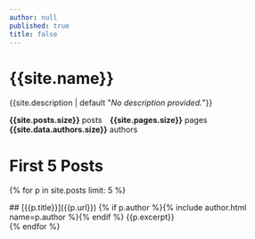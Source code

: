 ```yaml
---
author: null
published: true
title: false
---
```

# {{site.name}}
{{site.description | default "*No description provided.*"}}

**{{site.posts.size}}** posts&emsp;**{{site.pages.size}}** pages&emsp;**{{site.data.authors.size}}** authors

# First 5 Posts
{% for p in site.posts limit: 5 %}
<div class="rounded" style="color: {{site.card_color}}">
## [{{p.title}}]({{p.url}})
{% if p.author %}{% include author.html name=p.author %}{% endif %}
{{p.excerpt}}
</div>
{% endfor %}
